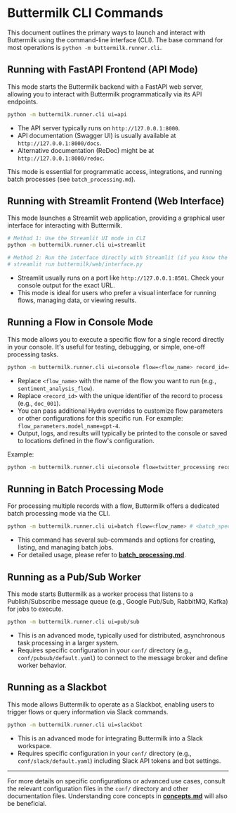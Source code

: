 # Buttermilk CLI Commands

This document outlines the primary ways to launch and interact with Buttermilk using the command-line interface (CLI). The base command for most operations is `python -m buttermilk.runner.cli`.

## Running with FastAPI Frontend (API Mode)

This mode starts the Buttermilk backend with a FastAPI web server, allowing you to interact with Buttermilk programmatically via its API endpoints.

```bash
python -m buttermilk.runner.cli ui=api
```
*   The API server typically runs on `http://127.0.0.1:8000`.
*   API documentation (Swagger UI) is usually available at `http://127.0.0.1:8000/docs`.
*   Alternative documentation (ReDoc) might be at `http://127.0.0.1:8000/redoc`.

This mode is essential for programmatic access, integrations, and running batch processes (see `batch_processing.md`).

## Running with Streamlit Frontend (Web Interface)

This mode launches a Streamlit web application, providing a graphical user interface for interacting with Buttermilk.

```bash
# Method 1: Use the Streamlit UI mode in CLI
python -m buttermilk.runner.cli ui=streamlit

# Method 2: Run the interface directly with Streamlit (if you know the path to the Streamlit app script)
# streamlit run buttermilk/web/interface.py
```
*   Streamlit usually runs on a port like `http://127.0.0.1:8501`. Check your console output for the exact URL.
*   This mode is ideal for users who prefer a visual interface for running flows, managing data, or viewing results.

## Running a Flow in Console Mode

This mode allows you to execute a specific flow for a single record directly in your console. It's useful for testing, debugging, or simple, one-off processing tasks.

```bash
python -m buttermilk.runner.cli ui=console flow=<flow_name> record_id=<record_id> # <any_hydra_overrides>
```
*   Replace `<flow_name>` with the name of the flow you want to run (e.g., `sentiment_analysis_flow`).
*   Replace `<record_id>` with the unique identifier of the record to process (e.g., `doc_001`).
*   You can pass additional Hydra overrides to customize flow parameters or other configurations for this specific run. For example: `flow_parameters.model_name=gpt-4`.
*   Output, logs, and results will typically be printed to the console or saved to locations defined in the flow's configuration.

Example:
```bash
python -m buttermilk.runner.cli ui=console flow=twitter_processing record_id=tweet_12345 flow_parameters.api_key=YOUR_API_KEY
```

## Running in Batch Processing Mode

For processing multiple records with a flow, Buttermilk offers a dedicated batch processing mode via the CLI.

```bash
python -m buttermilk.runner.cli ui=batch flow=<flow_name> # <batch_specific_hydra_overrides>
```
*   This command has several sub-commands and options for creating, listing, and managing batch jobs.
*   For detailed usage, please refer to **[batch_processing.md](batch_processing.md)**.

## Running as a Pub/Sub Worker

This mode starts Buttermilk as a worker process that listens to a Publish/Subscribe message queue (e.g., Google Pub/Sub, RabbitMQ, Kafka) for jobs to execute.

```bash
python -m buttermilk.runner.cli ui=pub/sub
```
*   This is an advanced mode, typically used for distributed, asynchronous task processing in a larger system.
*   Requires specific configuration in your `conf/` directory (e.g., `conf/pubsub/default.yaml`) to connect to the message broker and define worker behavior.

## Running as a Slackbot

This mode allows Buttermilk to operate as a Slackbot, enabling users to trigger flows or query information via Slack commands.

```bash
python -m buttermilk.runner.cli ui=slackbot
```
*   This is an advanced mode for integrating Buttermilk into a Slack workspace.
*   Requires specific configuration in your `conf/` directory (e.g., `conf/slack/default.yaml`) including Slack API tokens and bot settings.

---

For more details on specific configurations or advanced use cases, consult the relevant configuration files in the `conf/` directory and other documentation files. Understanding core concepts in **[concepts.md](concepts.md)** will also be beneficial.
